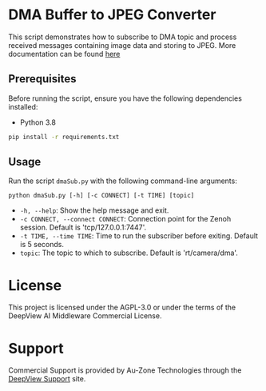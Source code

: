 # DMA Buffer to JPEG Converter

This script demonstrates how to subscribe to DMA topic and process received messages containing image data and storing to JPEG. More documentation can be found [here](https://support.deepviewml.com/hc/en-us/articles/26118202550925-DMA-Buffer-to-JPEG-From-Python)

## Prerequisites

Before running the script, ensure you have the following dependencies installed:

- Python 3.8
```bash
pip install -r requirements.txt
``` 

## Usage

Run the script `dmaSub.py` with the following command-line arguments:

```
python dmaSub.py [-h] [-c CONNECT] [-t TIME] [topic]
```

- `-h, --help`: Show the help message and exit.
- `-c CONNECT, --connect CONNECT`: Connection point for the Zenoh session. Default is 'tcp/127.0.0.1:7447'.
- `-t TIME, --time TIME`: Time to run the subscriber before exiting. Default is 5 seconds.
- `topic`: The topic to which to subscribe. Default is 'rt/camera/dma'.

# License

This project is licensed under the AGPL-3.0 or under the terms of the DeepView AI Middleware Commercial License.

# Support

Commercial Support is provided by Au-Zone Technologies through the [DeepView Support](https://support.deepviewml.com) site.


